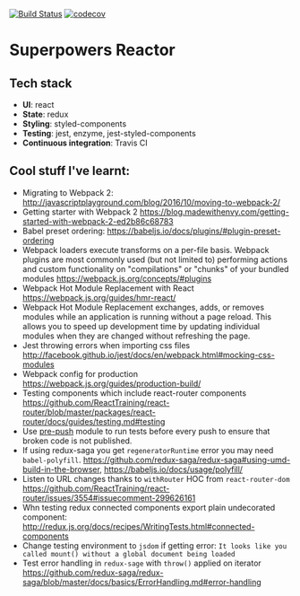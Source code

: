 [![Build Status](https://travis-ci.org/PiotrBerebecki/superpowers-reactor.svg?branch=master)](https://travis-ci.org/PiotrBerebecki/superpowers-reactor)
[![codecov](https://codecov.io/gh/PiotrBerebecki/superpowers-reactor/branch/master/graph/badge.svg)](https://codecov.io/gh/PiotrBerebecki/superpowers-reactor)

# Superpowers Reactor

## Tech stack
- **UI**: react
- **State**: redux
- **Styling**: styled-components
- **Testing**: jest, enzyme, jest-styled-components
- **Continuous integration**: Travis CI

## Cool stuff I've learnt:

- Migrating to Webpack 2: http://javascriptplayground.com/blog/2016/10/moving-to-webpack-2/
- Getting starter with Webpack 2 https://blog.madewithenvy.com/getting-started-with-webpack-2-ed2b86c68783
- Babel preset ordering: https://babeljs.io/docs/plugins/#plugin-preset-ordering
- Webpack loaders execute transforms on a per-file basis. Webpack plugins are most commonly used (but not limited to) performing actions and custom functionality on "compilations" or "chunks" of your bundled modules https://webpack.js.org/concepts/#plugins
- Webpack Hot Module Replacement with React https://webpack.js.org/guides/hmr-react/
- Webpack Hot Module Replacement exchanges, adds, or removes modules while an application is running without a page reload. This allows you to speed up development time by updating individual modules when they are changed without refreshing the page.
- Jest throwing errors when importing css files http://facebook.github.io/jest/docs/en/webpack.html#mocking-css-modules
- Webpack config for production https://webpack.js.org/guides/production-build/
- Testing components which include react-router components https://github.com/ReactTraining/react-router/blob/master/packages/react-router/docs/guides/testing.md#testing
- Use [pre-push](https://www.npmjs.com/package/pre-push) module to run tests before every push to ensure that broken code is not published.
- If using redux-saga you get `regeneratorRuntime` error you may need `babel-polyfill`. https://github.com/redux-saga/redux-saga#using-umd-build-in-the-browser, https://babeljs.io/docs/usage/polyfill/
- Listen to URL changes thanks to `withRouter` HOC from `react-router-dom` https://github.com/ReactTraining/react-router/issues/3554#issuecomment-299626161
- Whn testing redux connected components export plain undecorated component: http://redux.js.org/docs/recipes/WritingTests.html#connected-components
- Change testing environment to `jsdom` if getting error: `It looks like you called mount() without a global document being loaded`
- Test error handling in `redux-sage` with `throw()` applied on iterator https://github.com/redux-saga/redux-saga/blob/master/docs/basics/ErrorHandling.md#error-handling
